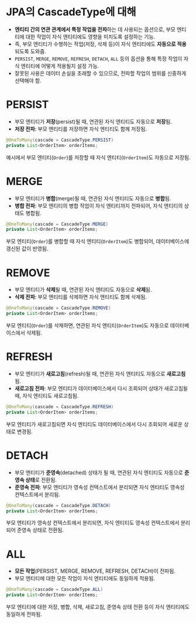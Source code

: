 # JPA의 CascadeType에 대해

- **엔티티 간의 연관 관계에서 특정 작업을 전파**하는 데 사용되는 옵션으로, 부모 엔티티에 대한 작업이 자식 엔티티에도 영향을 미치도록 설정하는 기능.
- 즉, 부모 엔티티가 수행하는 작업(저장, 삭제 등)이 자식 엔티티에도 **자동으로 적용**되도록 도와줌.
- `PERSIST`, `MERGE`, `REMOVE`, `REFRESH`, `DETACH`, `ALL` 등의 옵션을 통해 특정 작업이 자식 엔티티에 어떻게 적용될지 설정 가능.
- 잘못된 사용은 데이터 손실을 초래할 수 있으므로, 전파할 작업의 범위를 신중하게 선택해야 함.

# PERSIST

- 부모 엔티티가 **저장**(persist)될 때, 연관된 자식 엔티티도 자동으로 **저장**됨.
- **저장 전파**: 부모 엔티티를 저장하면 자식 엔티티도 함께 저장됨.

```java
@OneToMany(cascade = CascadeType.PERSIST)
private List<OrderItem> orderItems;
```

예시에서 부모 엔티티(`Order`)를 저장할 때 자식 엔티티(`OrderItem`)도 자동으로 저장됨.

# MERGE

- 부모 엔티티가 **병합**(merge)될 때, 연관된 자식 엔티티도 자동으로 **병합**됨.
- **병합 전파**: 부모 엔티티의 병합 작업이 자식 엔티티까지 전파되어, 자식 엔티티의 상태도 병합됨.

```java
@OneToMany(cascade = CascadeType.MERGE)
private List<OrderItem> orderItems;
```

부모 엔티티(`Order`)를 병합할 때 자식 엔티티(`OrderItem`)도 병합되어, 데이터베이스에 갱신된 값이 반영됨.

# REMOVE

- 부모 엔티티가 **삭제**될 때, 연관된 자식 엔티티도 자동으로 **삭제**됨.
- **삭제 전파**: 부모 엔티티를 삭제하면 자식 엔티티도 함께 삭제됨.

```java
@OneToMany(cascade = CascadeType.REMOVE)
private List<OrderItem> orderItems;
```

부모 엔티티(`Order`)를 삭제하면, 연관된 자식 엔티티(`OrderItem`)도 자동으로 데이터베이스에서 삭제됨.

# REFRESH

- 부모 엔티티가 **새로고침**(refresh)될 때, 연관된 자식 엔티티도 자동으로 **새로고침**됨.
- **새로고침 전파**: 부모 엔티티가 데이터베이스에서 다시 조회되어 상태가 새로고침될 때, 자식 엔티티도 새로고침됨.

```java
@OneToMany(cascade = CascadeType.REFRESH)
private List<OrderItem> orderItems;
```

부모 엔티티가 새로고침되면 자식 엔티티도 데이터베이스에서 다시 조회되어 새로운 상태로 변경됨.

# DETACH

- 부모 엔티티가 **준영속**(detached) 상태가 될 때, 연관된 자식 엔티티도 자동으로 **준영속 상태**로 전환됨.
- **준영속 전파**: 부모 엔티티가 영속성 컨텍스트에서 분리되면 자식 엔티티도 영속성 컨텍스트에서 분리됨.

```java
@OneToMany(cascade = CascadeType.DETACH)
private List<OrderItem> orderItems;
```

부모 엔티티가 영속성 컨텍스트에서 분리되면, 자식 엔티티도 영속성 컨텍스트에서 분리되어 준영속 상태로 전환됨.

# ALL

- **모든 작업**(PERSIST, MERGE, REMOVE, REFRESH, DETACH)이 전파됨.
- 부모 엔티티에 대한 모든 작업이 자식 엔티티에도 동일하게 적용됨.

```java
@OneToMany(cascade = CascadeType.ALL)
private List<OrderItem> orderItems;
```

부모 엔티티에 대한 저장, 병합, 삭제, 새로고침, 준영속 상태 전환 등이 자식 엔티티에도 동일하게 전파됨.